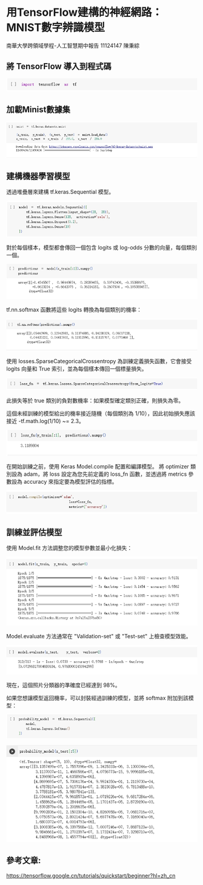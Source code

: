 # 用TensorFlow建構的神經網路：MNIST數字辨識模型
南華大學跨領域學程-人工智慧期中報告
11124147 陳秉綜

##  將 TensorFlow 導入到程式碼

![image](https://github.com/heart1beat/AI_Python/blob/main/import_tensorflow.jpg)

## 加載Minist數據集

![image](https://github.com/heart1beat/AI_Python/blob/main/mnist.jpg)

## 建構機器學習模型

透過堆疊層來建構 tf.keras.Sequential 模型。

![image](https://github.com/heart1beat/AI_Python/blob/main/model.jpg)

對於每個樣本，模型都會傳回一個包含 logits 或 log-odds 分數的向量，每個類別一個。

![image](https://github.com/heart1beat/AI_Python/blob/main/predictions.jpg)

tf.nn.softmax 函數將這些 logits 轉換為每個類別的機率：

![image](https://github.com/heart1beat/AI_Python/blob/main/softmax.jpg)

使用 losses.SparseCategoricalCrossentropy 為訓練定義損失函數，它會接受 logits 向量和 True 索引，並為每個樣本傳回一個標量損失。

![image](https://github.com/heart1beat/AI_Python/blob/main/define_loss_fn.jpg)

此損失等於 true 類別的負對數機率：如果模型確定類別正確，則損失為零。

這個未經訓練的模型給出的機率接近隨機（每個類別為 1/10），因此初始損失應該接近 -tf.math.log(1/10) ~= 2.3。

![image](https://github.com/heart1beat/AI_Python/blob/main/calculate_loss_fn.jpg)

在開始訓練之前，使用 Keras Model.compile 配置和編譯模型。 
將 optimizer 類別設為 adam，將 loss 設定為您先前定義的 loss_fn 函數，並透過將 metrics 參數設為 accuracy 來指定要為模型評估的指標。

![image](https://github.com/heart1beat/AI_Python/blob/main/model_compile.jpg)

## 訓練並評估模型

使用 Model.fit 方法調整您的模型參數並最小化損失：

![image](https://github.com/heart1beat/AI_Python/blob/main/model_fit.jpg)

Model.evaluate 方法通常在 "Validation-set" 或 "Test-set" 上檢查模型效能。

![image](https://github.com/heart1beat/AI_Python/blob/main/model_evaluate.jpg)

現在，這個照片分類器的準確度已經達到 98%。

如果您想讓模型返回機率，可以封裝經過訓練的模型，並將 softmax 附加到該模型：

![image](https://github.com/heart1beat/AI_Python/blob/main/create_probability_model.jpg)

![image](https://github.com/heart1beat/AI_Python/blob/main/use_probability_model.jpg)

## 參考文章:
https://tensorflow.google.cn/tutorials/quickstart/beginner?hl=zh_cn
